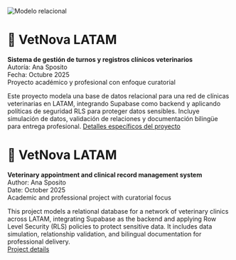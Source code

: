 ![Modelo relacional](docs/modelo_relacional.png)
# 🐾 VetNova LATAM

**Sistema de gestión de turnos y registros clínicos veterinarios**  
Autoría: Ana Sposito  
Fecha: Octubre 2025  
Proyecto académico y profesional con enfoque curatorial

Este proyecto modela una base de datos relacional para una red de clínicas veterinarias en LATAM, integrando Supabase como backend y aplicando políticas de seguridad RLS para proteger datos sensibles. Incluye simulación de datos, validación de relaciones y documentación bilingüe para entrega profesional.
[Detalles específicos del proyecto](vetnova-db/README.md)

# 🐾 VetNova LATAM

**Veterinary appointment and clinical record management system**  
Author: Ana Sposito  
Date: October 2025  
Academic and professional project with curatorial focus

This project models a relational database for a network of veterinary clinics across LATAM, integrating Supabase as the backend and applying Row Level Security (RLS) policies to protect sensitive data. It includes data simulation, relationship validation, and bilingual documentation for professional delivery.  
[Project details](vetnova-db/README.md)
